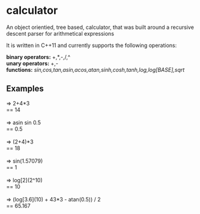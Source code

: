 # calculator
An object orientied, tree based, calculator, that was built around a recursive descent parser for arithmetical expressions

It is written in C++11 and currently supports the following operations:

**binary operators:** +,\*,-,/,^  
**unary operators:** +,-  
**functions:** *sin,cos,tan,asin,acos,atan,sinh,cosh,tanh,log,log[BASE],sqrt*  

## Examples
  => 2+4\*3  
  == 14<br/><br/>
  => asin sin 0.5  
  == 0.5<br/><br/>
  => (2+4)\*3  
  == 18<br/><br/>
  => sin(1.57079)  
  == 1<br/><br/>
  => log[2]\(2^10)  
  == 10<br/><br/>
  => (log[3.6]\(10) + 43*3 - atan(0.5)) / 2  
  == 65.167<br/><br/>
